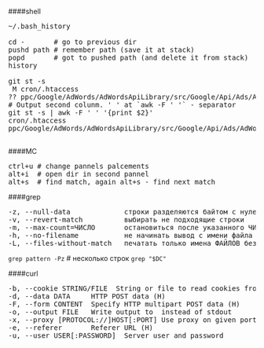 ####shell
<pre>
~/.bash_history

cd -       # go to previous dir
pushd path # remember path (save it at stack)
popd       # got to pushed path (and delete it from stack)
history

git st -s
 M cron/.htaccess
?? ppc/Google/AdWords/AdWordsApiLibrary/src/Google/Api/Ads/AdWords/v201402/
# Output second colunm. ' ' at `awk -F ' '` - separator
git st -s | awk -F ' ' '{print $2}'
cron/.htaccess
ppc/Google/AdWords/AdWordsApiLibrary/src/Google/Api/Ads/AdWords/v201402/

</pre>

####MC
<pre>
ctrl+u # change pannels palcements
alt+i  # open dir in second pannel
alt+s  # find match, again alt+s - find next match
</pre>

####grep
<pre>
-z, --null-data             строки разделяются байтом с нулевым значением, а не символом конца строки
-v, --revert-match          выбирать не подходящие строки
-m, --max-count=ЧИСЛО       остановиться после указанного ЧИСЛА совпадений
-h, --no-filename           не начинать вывод с имени файла
-L, --files-without-match   печатать только имена ФАЙЛОВ без совпадений
</pre>

`grep pattern -Pz` # несколько строк
`grep "$DC"`

####curl
<pre>
-b, --cookie STRING/FILE  String or file to read cookies from (H)
-d, --data DATA     HTTP POST data (H)
-F, --form CONTENT  Specify HTTP multipart POST data (H)
-o, --output FILE   Write output to <file> instead of stdout
-x, --proxy [PROTOCOL://]HOST[:PORT] Use proxy on given port
-e, --referer       Referer URL (H)
-u, --user USER[:PASSWORD]  Server user and password
</pre>